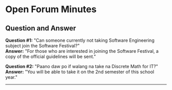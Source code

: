 # Open Forum Minutes

## **Question and Answer**

**Question #1:** "Can someone currently not taking Software Engineering subject join the Software Festival?"  
**Answer:** "For those who are interested in joining the Software Festival, a copy of the official guidelines will be sent."  

**Question #2:** "Paano daw po if walang na take na Discrete Math for IT?"  
**Answer:** "You will be able to take it on the 2nd semester of this school year."

---
